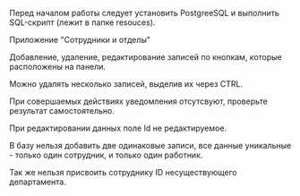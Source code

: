 ﻿Перед началом работы следует установить PostgreeSQL и выполнить  SQL-скрипт (лежит в папке resouces).

Приложение "Сотрудники и отделы"

Добавление, удаление, редактирование записей по кнопкам, которые расположены на панели.

Можно удалять несколько записей, выделив их через CTRL.

При совершаемых действиях уведомления отсутсвуют, проверьте результат самостоятельно.

При редактировании данных поле Id не редактируемое. 

В базу нельзя добавить две одинаковые записи, все данные уникальные - только один сотрудник, и только один работник.

Так же нельзя присвоить сотруднику ID несуществующего департамента.